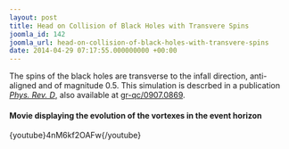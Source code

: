 ```yaml
---
layout: post
title: Head on Collision of Black Holes with Transvere Spins
joomla_id: 142
joomla_url: head-on-collision-of-black-holes-with-transvere-spins
date: 2014-04-29 07:17:55.000000000 +00:00
---
```

<p>The spins of the black holes are transverse to the infall direction, anti-aligned and of magnitude 0.5. This simulation is descrbed in a publication <a href="http://prd.aps.org/abstract/PRD/v82/i6/e064031" target="_blank"><i>Phys. Rev. D</i>,</a> also available at <a href="http://arxiv.org/abs/0907.0869v1" target="_blank">gr-qc/0907.0869</a>.</p>
<h4>Movie displaying the evolution of the vortexes in the event horizon</h4>
<p>{youtube}4nM6kf2OAFw{/youtube}</p>
